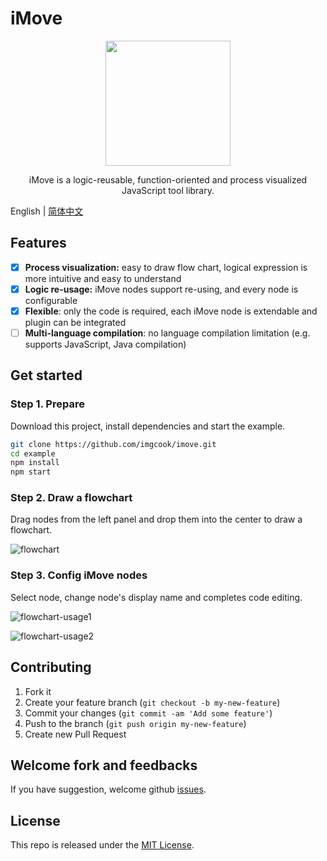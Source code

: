 # iMove

<div align="center">
  <img src="https://ss1.bdstatic.com/70cFuXSh_Q1YnxGkpoWK1HF6hhy/it/u=3874775950,1064987171&fm=26&gp=0.jpg" width="200px">
</div>

<p align="center">
  iMove is a logic-reusable, function-oriented and process visualized JavaScript tool library.
</p>

English | [简体中文](./README.zh-CN.md)

## Features

- [x] **Process visualization:** easy to draw flow chart, logical expression is more intuitive and easy to understand
- [x] **Logic re-usage:** iMove nodes support re-using, and every node is configurable
- [x] **Flexible**: only the code is required, each iMove node is extendable and plugin can be integrated
- [ ] **Multi-language compilation**: no language compilation limitation (e.g. supports JavaScript, Java compilation)

## Get started

### Step 1. Prepare

Download this project, install dependencies and start the example.

```bash
git clone https://github.com/imgcook/imove.git
cd example
npm install
npm start
```

### Step 2. Draw a flowchart

Drag nodes from the left panel and drop them into the center to draw a flowchart.

![flowchart](https://img.alicdn.com/tfs/TB1aoYe4pP7gK0jSZFjXXc5aXXa-3090-1806.jpg)

### Step 3. Config iMove nodes

Select node, change node's display name and completes code editing.

![flowchart-usage1](https://img.alicdn.com/tfs/TB1z6DKoZieb18jSZFvXXaI3FXa-1924-1125.png)

![flowchart-usage2](https://img.alicdn.com/tfs/TB1lC26tTM11u4jSZPxXXahcXXa-1924-1125.png)

## Contributing

1. Fork it
2. Create your feature branch (`git checkout -b my-new-feature`)
3. Commit your changes (`git commit -am 'Add some feature'`)
4. Push to the branch (`git push origin my-new-feature`)
5. Create new Pull Request

## Welcome fork and feedbacks

If you have suggestion, welcome github [issues](https://github.com/imgcook/imove/issues).

## License

This repo is released under the [MIT License](http://www.opensource.org/licenses/MIT).
